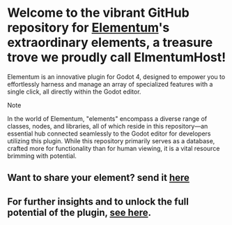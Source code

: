 # Welcome to the vibrant GitHub repository for [Elementum](https://github.com/mkh-user/Elementum)'s extraordinary elements, a treasure trove we proudly call ElmentumHost!

Elementum is an innovative plugin for Godot 4, designed to empower you to effortlessly harness and manage an array of specialized features with a single click, all directly within the Godot editor.

> [!Note]
> In the world of Elementum, "elements" encompass a diverse range of classes, nodes, and libraries, all of which reside in this repository—an essential hub connected seamlessly to the Godot editor for developers 
> utilizing this plugin. While this repository primarily serves as a database, crafted more for functionality than for human viewing, it is a vital resource brimming with potential. 

## Want to share your element? send it [here](https://github.com/mkh-user/ElementumHost/issues)

## For further insights and to unlock the full potential of the plugin, [see here](https://github.com/mkh-user/Elementum).
